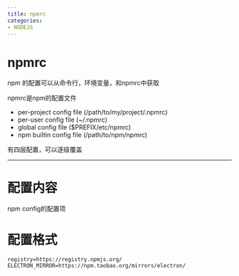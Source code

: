 ```yaml
---
title: npmrc
categories: 
- NODEJS
---
```

# npmrc

npm 的配置可以从命令行，环境变量，和npmrc中获取

npmrc是npm的配置文件

- per-project config file (/path/to/my/project/.npmrc)
- per-user config file (~/.npmrc)
- global config file ($PREFIX/etc/npmrc)
- npm builtin config file (/path/to/npm/npmrc)

有四层配置，可以逐级覆盖


-----------

# 配置内容
npm config的配置项
# 配置格式

```
registry=https://registry.npmjs.org/
ELECTRON_MIRROR=https://npm.taobao.org/mirrors/electron/
```

